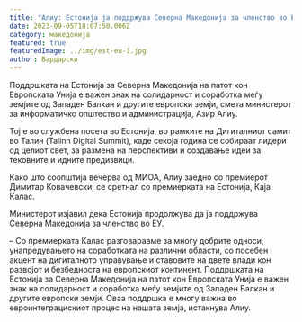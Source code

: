 ```yaml
---
title: "Алиу: Естонија ја поддржува Северна Македонија за членство во ЕУ"
date: 2023-09-05T18:07:50.006Z
category: македонија
featured: true
featuredImage: ../img/est-eu-1.jpg
author: Вардарски
---
```

<!--StartFragment-->

Поддршката на Естонија за Северна Македонија на патот кон Европската Унија е важен знак на солидарност и соработка меѓу земјите од Западен Балкан и другите европски земји, смета министерот за информатичко општество и администрација, Азир Алиу.

Тој е во службена посета во Естонија, во рамките на Дигиталниот самит во Талин (Talinn Digital Summit), каде секоја година се собираат лидери од целиот свет, за размена на перспективи и создавање идеи за тековните и идните предизвици.

Како што соопштија вечерва од МИОА, Алиу заедно со премиерот Димитар Ковачевски, се сретнал со премиерката на Естонија, Каја Калас.

<!--EndFragment--><!--StartFragment-->

Министерот изјавил дека Естонија продолжува да ја поддржува Северна Македонија за членство во ЕУ.

– Со премиерката Калас разговаравме за многу добрите односи, унапредувањето на соработката на различни области, со посебен акцент на дигиталното управување и ставовите на двете влади кон развојот и безбедноста на европскиот континент. Поддршката на Естонија за Северна Македонија на патот кон Европската Унија е важен знак на солидарност и соработка меѓу земјите од Западен Балкан и другите европски земји. Оваа поддршка е многу важна во евроинтеграцискиот процес на нашата земја, истакнува Алиу.

<!--EndFragment-->